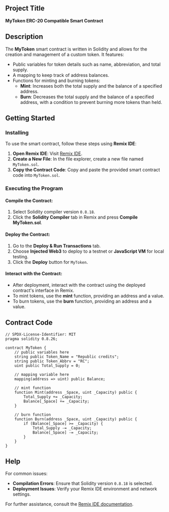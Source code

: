 ## Project Title
**MyToken ERC-20 Compatible Smart Contract**

## Description
The **MyToken** smart contract is written in Solidity and allows for the creation and management of a custom token. It features:
- Public variables for token details such as name, abbreviation, and total supply.
- A mapping to keep track of address balances.
- Functions for minting and burning tokens:
  - **Mint**: Increases both the total supply and the balance of a specified address.
  - **Burn**: Decreases the total supply and the balance of a specified address, with a condition to prevent burning more tokens than held.

## Getting Started

### Installing
To use the smart contract, follow these steps using **Remix IDE**:

1. **Open Remix IDE**: Visit [Remix IDE](https://remix.ethereum.org).
2. **Create a New File**: In the file explorer, create a new file named `MyToken.sol`.
3. **Copy the Contract Code**: Copy and paste the provided smart contract code into `MyToken.sol`.

### Executing the Program

#### Compile the Contract:
1. Select Solidity compiler version `0.8.18`.
2. Click the **Solidity Compiler** tab in Remix and press **Compile MyToken.sol**.

#### Deploy the Contract:
1. Go to the **Deploy & Run Transactions** tab.
2. Choose **Injected Web3** to deploy to a testnet or **JavaScript VM** for local testing.
3. Click the **Deploy** button for `MyToken`.

#### Interact with the Contract:
- After deployment, interact with the contract using the deployed contract's interface in Remix.
- To mint tokens, use the **mint** function, providing an address and a value.
- To burn tokens, use the **burn** function, providing an address and a value.

## Contract Code
```solidity
// SPDX-License-Identifier: MIT
pragma solidity 0.8.26;

contract MyToken {
    // public variables here
    string public Token_Name = "Republic credits";
    string public Token_Abbrv = "RC";
    uint public Total_Supply = 0;

    // mapping variable here
    mapping(address => uint) public Balance;

    // mint function
    function Mint(address _Space, uint _Capacity) public {
        Total_Supply += _Capacity;
        Balance[_Space] += _Capacity;
    }

    // burn function
    function Burn(address _Space, uint _Capacity) public {
        if (Balance[_Space] >= _Capacity) {
            Total_Supply -= _Capacity;
            Balance[_Space] -= _Capacity;
        }
    }
}
```

## Help
For common issues:

- **Compilation Errors**: Ensure that Solidity version `0.8.18` is selected.
- **Deployment Issues**: Verify your Remix IDE environment and network settings.

For further assistance, consult the [Remix IDE documentation](https://remix-ide.readthedocs.io/en/latest/).
